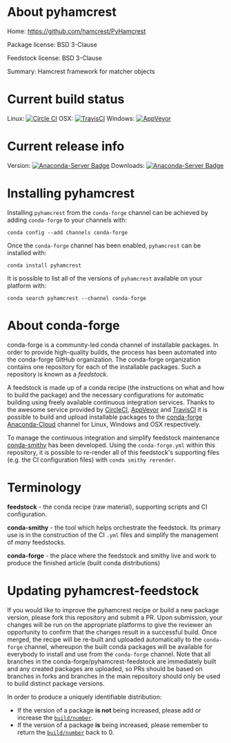 About pyhamcrest
================

Home: https://github.com/hamcrest/PyHamcrest

Package license: BSD 3-Clause

Feedstock license: BSD 3-Clause

Summary: Hamcrest framework for matcher objects



Current build status
====================

Linux: [![Circle CI](https://circleci.com/gh/conda-forge/pyhamcrest-feedstock.svg?style=shield)](https://circleci.com/gh/conda-forge/pyhamcrest-feedstock)
OSX: [![TravisCI](https://travis-ci.org/conda-forge/pyhamcrest-feedstock.svg?branch=master)](https://travis-ci.org/conda-forge/pyhamcrest-feedstock)
Windows: [![AppVeyor](https://ci.appveyor.com/api/projects/status/github/conda-forge/pyhamcrest-feedstock?svg=True)](https://ci.appveyor.com/project/conda-forge/pyhamcrest-feedstock/branch/master)

Current release info
====================
Version: [![Anaconda-Server Badge](https://anaconda.org/conda-forge/pyhamcrest/badges/version.svg)](https://anaconda.org/conda-forge/pyhamcrest)
Downloads: [![Anaconda-Server Badge](https://anaconda.org/conda-forge/pyhamcrest/badges/downloads.svg)](https://anaconda.org/conda-forge/pyhamcrest)

Installing pyhamcrest
=====================

Installing `pyhamcrest` from the `conda-forge` channel can be achieved by adding `conda-forge` to your channels with:

```
conda config --add channels conda-forge
```

Once the `conda-forge` channel has been enabled, `pyhamcrest` can be installed with:

```
conda install pyhamcrest
```

It is possible to list all of the versions of `pyhamcrest` available on your platform with:

```
conda search pyhamcrest --channel conda-forge
```


About conda-forge
=================

conda-forge is a community-led conda channel of installable packages.
In order to provide high-quality builds, the process has been automated into the
conda-forge GitHub organization. The conda-forge organization contains one repository
for each of the installable packages. Such a repository is known as a *feedstock*.

A feedstock is made up of a conda recipe (the instructions on what and how to build
the package) and the necessary configurations for automatic building using freely
available continuous integration services. Thanks to the awesome service provided by
[CircleCI](https://circleci.com/), [AppVeyor](http://www.appveyor.com/)
and [TravisCI](https://travis-ci.org/) it is possible to build and upload installable
packages to the [conda-forge](https://anaconda.org/conda-forge)
[Anaconda-Cloud](http://docs.anaconda.org/) channel for Linux, Windows and OSX respectively.

To manage the continuous integration and simplify feedstock maintenance
[conda-smithy](http://github.com/conda-forge/conda-smithy) has been developed.
Using the ``conda-forge.yml`` within this repository, it is possible to re-render all of
this feedstock's supporting files (e.g. the CI configuration files) with ``conda smithy rerender``.


Terminology
===========

**feedstock** - the conda recipe (raw material), supporting scripts and CI configuration.

**conda-smithy** - the tool which helps orchestrate the feedstock.
                   Its primary use is in the construction of the CI ``.yml`` files
                   and simplify the management of *many* feedstocks.

**conda-forge** - the place where the feedstock and smithy live and work to
                  produce the finished article (built conda distributions)


Updating pyhamcrest-feedstock
=============================

If you would like to improve the pyhamcrest recipe or build a new
package version, please fork this repository and submit a PR. Upon submission,
your changes will be run on the appropriate platforms to give the reviewer an
opportunity to confirm that the changes result in a successful build. Once
merged, the recipe will be re-built and uploaded automatically to the
`conda-forge` channel, whereupon the built conda packages will be available for
everybody to install and use from the `conda-forge` channel.
Note that all branches in the conda-forge/pyhamcrest-feedstock are
immediately built and any created packages are uploaded, so PRs should be based
on branches in forks and branches in the main repository should only be used to
build distinct package versions.

In order to produce a uniquely identifiable distribution:
 * If the version of a package **is not** being increased, please add or increase
   the [``build/number``](http://conda.pydata.org/docs/building/meta-yaml.html#build-number-and-string).
 * If the version of a package **is** being increased, please remember to return
   the [``build/number``](http://conda.pydata.org/docs/building/meta-yaml.html#build-number-and-string)
   back to 0.
